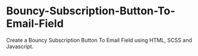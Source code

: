 # Bouncy-Subscription-Button-To-Email-Field
Create a Bouncy Subscription Button To Email Field using HTML, SCSS and Javascript.
